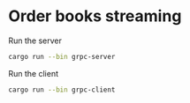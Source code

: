 # Order books streaming


Run the server
```bash
cargo run --bin grpc-server
```
Run the client
```bash
cargo run --bin grpc-client
```